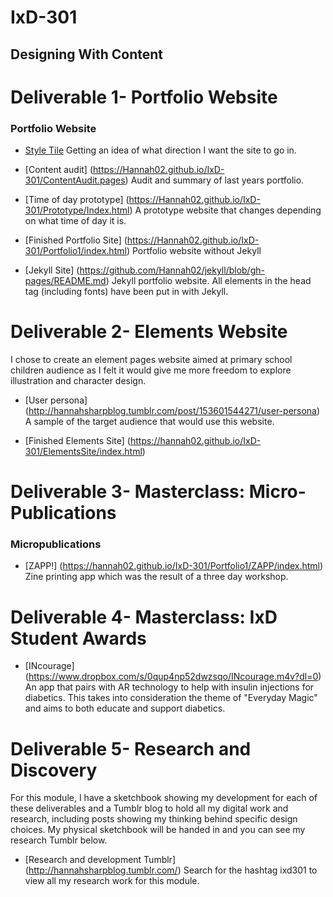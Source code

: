# IxD-301
## Designing With Content

# Deliverable 1- Portfolio Website
### Portfolio Website
- [Style Tile](https://Hannah02.github.io/IxD-301/StyleTilePortfolio.jpg)
Getting an idea of what direction I want the site to go in.

- [Content audit] (https://Hannah02.github.io/IxD-301/ContentAudit.pages)
Audit and summary of last years portfolio.

- [Time of day prototype] (https://Hannah02.github.io/IxD-301/Prototype/Index.html)
A prototype website that changes depending on what time of day it is.

- [Finished Portfolio Site] (https://Hannah02.github.io/IxD-301/Portfolio1/index.html)
Portfolio website without Jekyll

- [Jekyll Site] (https://github.com/Hannah02/jekyll/blob/gh-pages/README.md) 
Jekyll portfolio website. All elements in the head tag (including fonts) have been put in with Jekyll.


# Deliverable 2- Elements Website

I chose to create an element pages website aimed at primary school children audience as I felt it would give me more freedom to explore illustration and character design.

- [User persona] (http://hannahsharpblog.tumblr.com/post/153601544271/user-persona)
A sample of the target audience that would use this website.

- [Finished Elements Site] (https://hannah02.github.io/IxD-301/ElementsSite/index.html)


# Deliverable 3- Masterclass: Micro-Publications

### Micropublications
- [ZAPP!] (https://hannah02.github.io/IxD-301/Portfolio1/ZAPP/index.html)
Zine printing app which was the result of a three day workshop.

# Deliverable 4- Masterclass: IxD Student Awards

- [INcourage] (https://www.dropbox.com/s/0qup4np52dwzsqo/INcourage.m4v?dl=0)
An app that pairs with AR technology to help with insulin injections for diabetics. This takes into consideration the theme of "Everyday Magic" and aims to both educate and support diabetics.

# Deliverable 5-  Research and Discovery

For this module, I have a sketchbook showing my development for each of these deliverables and a Tumblr blog to hold all my digital work and research, including posts showing my thinking behind specific design choices. My physical sketchbook will be handed in and you can see my research Tumblr below.

- [Research and development Tumblr] (http://hannahsharpblog.tumblr.com/)
Search for the hashtag ixd301 to view all my research work for this module.
